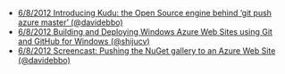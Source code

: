 * [6/8/2012 Introducing Kudu: the Open Source engine behind ‘git push azure master’ (@davidebbo)](http://blog.davidebbo.com/2012/06/introducing-open-source-engine-behind.html)
* [6/8/2012 Building and Deploying Windows Azure Web Sites using Git and GitHub for Windows (@shijucv)](
http://weblogs.asp.net/shijuvarghese/archive/2012/06/08/building-and-deploying-windows-azure-web-sites-using-git-and-github-for-windows.aspx)
* [6/8/2012 Screencast: Pushing the NuGet gallery to an Azure Web Site (@davidebbo)](http://www.youtube.com/watch?v=72SAHWUHnzA&hd=1)